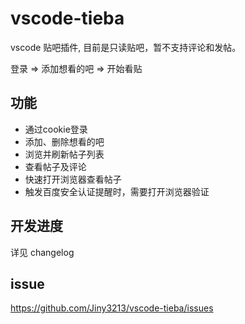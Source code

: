 # vscode-tieba
vscode 贴吧插件, 目前是只读贴吧，暂不支持评论和发帖。

登录 => 添加想看的吧 => 开始看贴

## 功能

- 通过cookie登录
- 添加、删除想看的吧
- 浏览并刷新帖子列表
- 查看帖子及评论
- 快速打开浏览器查看帖子
- 触发百度安全认证提醒时，需要打开浏览器验证

## 开发进度

详见 changelog

## issue

https://github.com/Jiny3213/vscode-tieba/issues